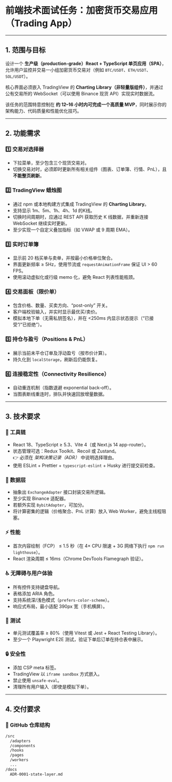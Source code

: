 # 前端技术面试任务：**加密货币交易应用（Trading App）**

---

## 1. 范围与目标

设计一个 **生产级（production-grade）React + TypeScript 单页应用（SPA）**，允许用户监控并交易一小组加密货币交易对（例如 `BTC/USDT`、`ETH/USDT`、`SOL/USDT`）。

核心界面必须嵌入 TradingView 的 **Charting Library（非轻量版组件）**，并通过公有交易所的 WebSocket（可以使用 Binance 现货 API）实现实时数据流。

该任务的范围特意控制在 **约 12–16 小时内可完成一个高质量 MVP**，同时展示你的架构能力、代码质量和性能优化技巧。

---

## 2. 功能需求

### 1️⃣ 交易对选择器
- 下拉菜单，至少包含三个现货交易对。
- 切换交易对时，必须即时更新所有相关组件（图表、订单簿、行情、PnL），且 **不能整页刷新**。

### 2️⃣ TradingView 蜡烛图
- 通过 npm 或本地构建方式集成 TradingView 的 **Charting Library**。
- 支持显示 1m、5m、1h、4h、1d 的K线。
- 切换时间周期时，应通过 REST API 获取历史 K 线数据，并重新连接 WebSocket 继续实时更新。
- 至少实现一个自定义叠加指标（如 VWAP 或 9 周期 EMA）。

### 3️⃣ 实时订单簿
- 显示前 20 档买单与卖单，并按最小价格单位聚合。
- 界面更新频率 ≥ 5Hz，使用节流或 `requestAnimationFrame` 保证 UI > 60 FPS。
- 使用滚动虚拟化或行级 memo 化，避免 React 列表性能瓶颈。

### 4️⃣ 交易面板（限价单）
- 包含价格、数量、买卖方向、“post-only” 开关。
- 客户端校验输入，并实时显示最优买/卖价。
- 模拟本地下单（无需私钥签名），并在 <250ms 内显示状态提示（“已接受”/“已拒绝”）。

### 5️⃣ 持仓与盈亏（Positions & PnL）
- 展示当前未平仓订单及浮动盈亏（按市价计算）。
- 持久化到 `localStorage`，刷新后仍能恢复。

### 6️⃣ 连接稳定性（Connectivity Resilience）
- 自动重连机制（指数退避 exponential back-off）。
- 当图表断线重连时，排队并快速回放增量数据。

---

## 3. 技术要求

### 🧰 工具链
- React 18、TypeScript ≥ 5.3、Vite 4（或 Next.js 14 app-router）。
- 状态管理可选：Redux Toolkit、Recoil 或 Zustand。  
  👉 必须在 *架构决策记录（ADR）* 中说明选择理由。
- 使用 ESLint + Prettier + `typescript-eslint` + Husky 进行提交前检查。

### 🔗 数据层
- 抽象出 `ExchangeAdapter` 接口封装交易所逻辑。
- 至少实现 Binance 适配器。
- 若额外实现 `BybitAdapter`，可加分。
- 将计算密集的逻辑（价格聚合、PnL 计算）放入 Web Worker，避免主线程阻塞。

### ⚡ 性能
- 首次内容绘制（FCP） ≤ 1.5 秒（在 4× CPU 限速 + 3G 网络下执行 `npm run lighthouse`）。
- React 渲染周期 ≤ 16ms（Chrome DevTools Flamegraph 验证）。

### ♿ 无障碍与用户体验
- 所有控件支持键盘导航。
- 表格添加 ARIA 角色。
- 支持系统深/浅色模式（`prefers-color-scheme`）。
- 响应式布局，最小适配 390px 宽（手机横屏）。

### 🧪 测试
- 单元测试覆盖率 ≥ 80%（使用 Vitest 或 Jest + React Testing Library）。
- 至少一个 Playwright E2E 测试，验证下单后订单在持仓表中展示。

### 🔒 安全性
- 添加 CSP meta 标签。
- TradingView 以 `iframe sandbox` 方式嵌入。
- 禁止使用 `unsafe-eval`。
- 清理所有用户输入（即使是模拟下单）。

---

## 4. 交付要求

### 📂 GitHub 仓库结构

```bash
/src
  /adapters
  /components
  /hooks
  /pages
  /workers
  ...
/docs
  ADR-0001-state-layer.md
